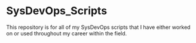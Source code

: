 # SysDevOps_Scripts
This repository is for all of my SysDevOps scripts that I have either worked on or used throughout my career within the field.
